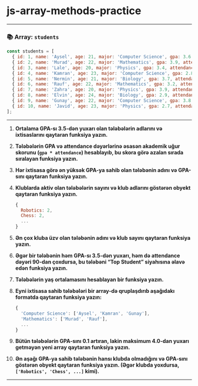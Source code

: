 # js-array-methods-practice

---

### 📚 Array: `students`
```js
const students = [
  { id: 1, name: 'Aysel', age: 21, major: 'Computer Science', gpa: 3.6, attendance: 92, clubs: ['Robotics', 'Chess'] },
  { id: 2, name: 'Murad', age: 22, major: 'Mathematics', gpa: 3.9, attendance: 88, clubs: ['Math Club'] },
  { id: 3, name: 'Lale', age: 20, major: 'Physics', gpa: 3.4, attendance: 97, clubs: [] },
  { id: 4, name: 'Kamran', age: 23, major: 'Computer Science', gpa: 2.8, attendance: 75, clubs: ['Coding', 'Chess'] },
  { id: 5, name: 'Nermin', age: 21, major: 'Biology', gpa: 3.7, attendance: 98, clubs: ['Biology Club'] },
  { id: 6, name: 'Rauf', age: 22, major: 'Mathematics', gpa: 3.2, attendance: 85, clubs: ['Math Club', 'Coding'] },
  { id: 7, name: 'Zahra', age: 20, major: 'Physics', gpa: 3.9, attendance: 99, clubs: ['Astronomy'] },
  { id: 8, name: 'Elvin', age: 24, major: 'Biology', gpa: 2.9, attendance: 70, clubs: [] },
  { id: 9, name: 'Gunay', age: 22, major: 'Computer Science', gpa: 3.8, attendance: 94, clubs: ['Robotics'] },
  { id: 10, name: 'Javid', age: 23, major: 'Physics', gpa: 2.7, attendance: 80, clubs: ['Astronomy'] }
];
```

---

1. **Ortalama GPA-sı 3.5-dən yuxarı olan tələbələrin adlarını və ixtisaslarını qaytaran funksiya yazın.**

2. **Tələbələrin GPA və attendance dəyərlərinə əsasən akademik uğur skorunu (`gpa * attendance`) hesablayıb, bu skora görə azalan sırada sıralayan funksiya yazın.**

3. **Hər ixtisasa görə ən yüksək GPA-ya sahib olan tələbənin adını və GPA-sını qaytaran funksiya yazın.**

4. **Klublarda aktiv olan tələbələrin sayını və klub adlarını göstərən obyekt qaytaran funksiya yazın.**

   ```js
   {
     Robotics: 2,
     Chess: 2,
     ...
   }
   ```

5. **Ən çox kluba üzv olan tələbənin adını və klub sayını qaytaran funksiya yazın.**

6. **Əgər bir tələbənin həm GPA-sı 3.5-dən yuxarı, həm də attendance dəyəri 90-dan çoxdursa, bu tələbəni “Top Student” siyahısına əlavə edən funksiya yazın.**

7. **Tələbələrin yaş ortalamasını hesablayan bir funksiya yazın.**

8. **Eyni ixtisasa sahib tələbələri bir array-də qruplaşdırıb aşağıdakı formatda qaytaran funksiya yazın:**

   ```js
   {
     'Computer Science': ['Aysel', 'Kamran', 'Gunay'],
     'Mathematics': ['Murad', 'Rauf'],
     ...
   }
   ```

9. **Bütün tələbələrin GPA-sını 0.1 artıran, lakin maksimum 4.0-dan yuxarı getməyən yeni array qaytaran funksiya yazın.**

10. **Ən aşağı GPA-ya sahib tələbənin hansı klubda olmadığını və GPA-sını göstərən obyekt qaytaran funksiya yazın. (Əgər klubda yoxdursa, `['Robotics', 'Chess', ...]` kimi).**

---
